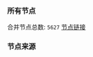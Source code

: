 ### 所有节点
合并节点总数: `5627`
[节点链接](https://github.com/rzhy1/33/raw/master/sub/sub_merge_base64.txt)

### 节点来源
